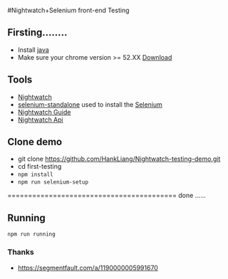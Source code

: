 #Nightwatch+Selenium front-end Testing

## Firsting........
  * Install [java](http://www.oracle.com/technetwork/java/javase/downloads/jre8-downloads-2133155.html)
  * Make sure your chrome version >= 52.XX [Download](https://www.google.com/chrome/)

## Tools
  * [Nightwatch](https://github.com/nightwatchjs/nightwatch)
  * [selenium-standalone](https://github.com/vvo/selenium-standalone) used to install the [Selenium](http://www.seleniumhq.org/)
  * [Nightwatch Guide](http://nightwatchjs.org/guide)
  * [Nightwatch Api](http://nightwatchjs.org/api)

## Clone demo
  * git clone https://github.com/HankLiang/Nightwatch-testing-demo.git
  * cd first-testing
  * ``npm install``
  * ``npm run selenium-setup``

=========================================  done ......

## Running
  `npm run running`

### Thanks
- https://segmentfault.com/a/1190000005991670
